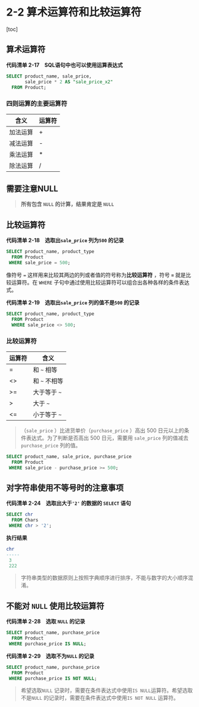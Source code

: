 # 2-2 算术运算符和比较运算符

[toc]

## 算术运算符

**代码清单 2-17　SQL语句中也可以使用运算表达式**

```sql
SELECT product_name, sale_price,
       sale_price * 2 AS "sale_price_x2"
  FROM Product;
```

### **四则运算的主要运算符**

| 含义     | 运算符 |
| -------- | ------ |
| 加法运算 | +      |
| 减法运算 | -      |
| 乘法运算 | *      |
| 除法运算 | /      |

## 需要注意NULL

> **所有包含 `NULL` 的计算，结果肯定是 `NULL`**

## 比较运算符

**代码清单 2-18　选取出`sale_price` 列为`500` 的记录**

```sql
SELECT product_name, product_type
  FROM Product
 WHERE sale_price = 500;
```

像符号 `=` 这样用来比较其两边的列或者值的符号称为**比较运算符** ，符号 **`=`** 就是比较运算符。在 `WHERE` 子句中通过使用比较运算符可以组合出各种各样的条件表达式。

**代码清单 2-19　选取出`sale_price` 列的值不是`500` 的记录**

```sql
SELECT product_name, product_type
  FROM Product
  WHERE sale_price <> 500;
```

### **比较运算符**

| 运算符 | 含义          |
| ------ | ------------- |
| =      | 和 `~` 相等   |
| <>     | 和 `~` 不相等 |
| >=     | 大于等于 `~`  |
| >      | 大于 `~`      |
| <=     | 小于等于 `~`  |

> （`sale_price` ）比进货单价（`purchase_price` ）高出 500 日元以上的条件表达式。为了判断是否高出 500 日元，需要用 `sale_price` 列的值减去 `purchase_price` 列的值。

```sql
SELECT product_name, sale_price, purchase_price
  FROM Product
 WHERE sale_price - purchase_price >= 500;
```

## 对字符串使用不等号时的注意事项

**代码清单 2-24　选取出大于`'2'` 的数据的 `SELECT` 语句**

```sql
SELECT chr
  FROM Chars
 WHERE chr > '2';
```

**执行结果**

```sql
chr
-----
 3
 222
```

> 字符串类型的数据原则上按照字典顺序进行排序，不能与数字的大小顺序混淆。

## 不能对 `NULL` 使用比较运算符

**代码清单 2-28　选取 `NULL` 的记录**

```SQL
SELECT product_name, purchase_price
  FROM Product
 WHERE purchase_price IS NULL;
```

**代码清单 2-29　选取不为`NULL` 的记录**

```SQL
SELECT product_name, purchase_price
  FROM Product
 WHERE purchase_price IS NOT NULL;
```

> 希望选取`NULL` 记录时，需要在条件表达式中使用`IS NULL`运算符。希望选取不是`NULL` 的记录时，需要在条件表达式中使用`IS NOT NULL` 运算符。